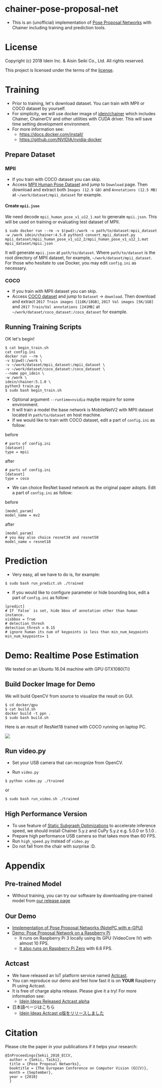 # chainer-pose-proposal-net

- This is an (unofficial) implementation of [Pose Proposal Networks](http://openaccess.thecvf.com/content_ECCV_2018/papers/Sekii_Pose_Proposal_Networks_ECCV_2018_paper.pdf) with Chainer including training and prediction tools.

# License

Copyright (c) 2018 Idein Inc. & Aisin Seiki Co., Ltd.
All rights reserved.

This project is licensed under the terms of the [license](LICENSE).

# Training

- Prior to training, let's download dataset. You can train with MPII or COCO dataset by yourself.
- For simplicity, we will use docker image of [idein/chainer](https://hub.docker.com/r/idein/chainer/) which includes Chainer, ChainerCV and other utilities with CUDA driver. This will save time setting development environment.
- For more information see:
  - https://docs.docker.com/install/
  - https://github.com/NVIDIA/nvidia-docker
## Prepare Dataset

### MPII

- If you train with COCO dataset you can skip.
- Access [MPII Human Pose Dataset](http://human-pose.mpi-inf.mpg.de/) and jump to `Download` page. Then download and extract both `Images (12.9 GB)` and `Annotations (12.5 MB)` at `~/work/dataset/mpii_dataset` for example.

#### Create `mpii.json`

We need decode `mpii_human_pose_v1_u12_1.mat` to generate `mpii.json`. This will be used on training or evaluating test dataset of MPII.

```
$ sudo docker run --rm -v $(pwd):/work -v path/to/dataset:mpii_dataset -w /work idein/chainer:4.5.0 python3 convert_mpii_dataset.py mpii_dataset/mpii_human_pose_v1_u12_2/mpii_human_pose_v1_u12_1.mat mpii_dataset/mpii.json
```

It will generate `mpii.json` at `path/to/dataset`. Where `path/to/dataset` is the root directory of MPII dataset, for example, `~/work/dataset/mpii_dataset`. For those who hesitate to use Docker, you may edit `config.ini` as necessary.

### COCO

- If you train with MPII dataset you can skip.
- Access [COCO dataset](http://cocodataset.org/) and jump to `Dataset` -> `download`. Then download and extract `2017 Train images [118K/18GB]`, `2017 Val images [5K/1GB]` and `2017 Train/Val annotations [241MB]` at `~/work/dataset/coco_dataset:/coco_dataset` for example.

## Running Training Scripts

OK let's begin!

```
$ cat begin_train.sh
cat config.ini
docker run --rm \
-v $(pwd):/work \
-v ~/work/dataset/mpii_dataset:/mpii_dataset \
-v ~/work/dataset/coco_dataset:/coco_dataset \
--name ppn_idein \
-w /work \
idein/chainer:5.1.0 \
python3 train.py
$ sudo bash begin_train.sh
```

- Optional argument `--runtime=nvidia` maybe require for some environment.
- It will train a model the base network is MobileNetV2 with MPII dataset located in `path/to/dataset` on host machine.
- If we would like to train with COCO dataset, edit a part of `config.ini` as follow:

before

```
# parts of config.ini
[dataset]
type = mpii
```

after

```
# parts of config.ini
[dataset]
type = coco
```

- We can choice ResNet based network as the original paper adopts. Edit a part of `config.ini` as follow:

before

```
[model_param]
model_name = mv2
```

after

```
[model_param]
# you may also choice resnet34 and resnet50
model_name = resnet18
```

# Prediction

- Very easy, all we have to do is, for example:

```
$ sudo bash run_predict.sh ./trained
```

- If you would like to configure parameter or hide bounding box, edit a part of `config.ini` as follow:

```
[predict]
# If `False` is set, hide bbox of annotation other than human instance.
visbbox = True
# detection_thresh
detection_thresh = 0.15
# ignore human its num of keypoints is less than min_num_keypoints
min_num_keypoints= 1
```

# Demo: Realtime Pose Estimation

We tested on an Ubuntu 16.04 machine with GPU GTX1080(Ti)

## Build Docker Image for Demo

We will build OpenCV from source to visualize the result on GUI.

```
$ cd docker/gpu
$ cat build.sh
docker build -t ppn .
$ sudo bash build.sh
```

Here is an result of ResNet18 trained with COCO running on laptop PC.

![](readmedata/cpu-example.gif)

## Run video.py

- Set your USB camera that can recognize from OpenCV.

- Run `video.py`

```
$ python video.py ./trained
```

or

```
$ sudo bash run_video.sh ./trained
```

## High Performance Version
- To use feature of [Static Subgraph Optimizations](http://docs.chainer.org/en/stable/reference/static_graph_design.html) to accelerate inference speed, we should install Chainer 5.y.z and CuPy 5.y.z e.g. 5.0.0 or 5.1.0 .
- Prepare high performance USB camera so that takes more than 60 FPS.
- Run `high_speed.py` instead of `video.py`
- Do not fall from the chair with surprise :D.

# Appendix

## Pre-trained Model
- Without training, you can try our software by downloading pre-trained model from [our release page](https://github.com/Idein/chainer-pose-proposal-net/releases)

## Our Demo
- [Implementation of Pose Proposal Networks (NotePC with e-GPU)](https://twitter.com/IdeinInc/status/1059385580180500482)
- [Demo: Pose Proposal Network on a Raspberry Pi](https://www.youtube.com/watch?v=L_kAUnAgkfg)
  - It runs on Raspberry Pi 3 locally using its GPU (VideoCore IV) with almost 10 FPS.
  - [It also runs on Raspberry Pi Zero](https://twitter.com/9_ties/status/1059750417679114240) with 6.6 FPS.

## Actcast 
 - We have released an IoT platform service named [Actcast](https://actcast.io/). 
 - You can reproduce our demo and feel how fast it is on **YOUR** Raspberry Pi using Actcast.
 - It is free of charge alpha release. Please give it a try! For more information see:
   - [Idein Ideas
Released Actcast alpha](https://blog.idein.jp/post/181016515935/alphareleaseen)
 - 日本語ページはこちら
   - [Idein Ideas
Actcast α版をリリースしました](https://blog.idein.jp/post/180982005915/alpharelease)


# Citation
Please cite the paper in your publications if it helps your research:

    @InProceedings{Sekii_2018_ECCV,
      author = {Sekii, Taiki},
      title = {Pose Proposal Networks},
      booktitle = {The European Conference on Computer Vision (ECCV)},
      month = {September},
      year = {2018}
      }
